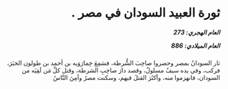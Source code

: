<h1 dir="rtl">ثورة العبيد السودان في مصر .</h1>

<h5 dir="rtl">العام الهجري:  273

العام الميلادي: 886

</h5>

<p dir="rtl">ثار السودانُ بمصر وحصروا صاحِبَ الشُّرطة، فسَمِعَ خِمارَوَيه بن أحمد بن طولون الخبَرَ، فركب، وفي يده سيفٌ مسلولٌ، وقصد دارَ صاحِبِ الشرطة، وقتل كلَّ مَن لَقِيَه من السودان، فانهزموا منه، وأكثَرَ القتلَ فيهم، وسكنت مصرُ وأمِنَ النَّاسُ</p></br>
